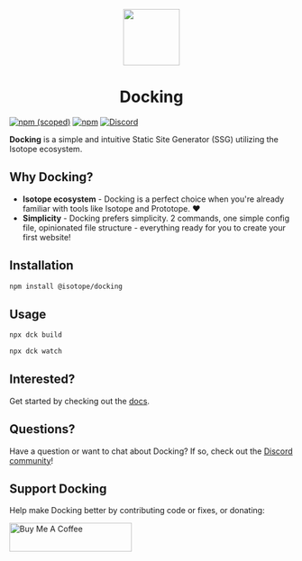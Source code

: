 <p align="center">
  <img src="https://github.com/Isotope-js/isotope/raw/master/packages/docking/logo.png" height="100">
</p>
<h1 align="center"><b>Docking</b></h1>

[![npm (scoped)](https://img.shields.io/npm/v/@isotope/docking)](https://www.npmjs.com/package/@isotope/docking) [![npm](https://img.shields.io/npm/dm/@isotope/docking)](https://www.npmjs.com/package/@isotope/docking) [![Discord](https://img.shields.io/discord/707157754766426134)](https://discord.gg/FaFbaSk)

**Docking** is a simple and intuitive Static Site Generator (SSG) utilizing the Isotope ecosystem.

## Why Docking?

- **Isotope ecosystem** - Docking is a perfect choice when you're already familiar with tools like Isotope and Prototope. ❤
- **Simplicity** - Docking prefers simplicity. 2 commands, one simple config file, opinionated file structure - everything ready for you to create your first website!

## Installation

```bash
npm install @isotope/docking
```

## Usage

```bash
npx dck build
```

```bash
npx dck watch
```

## Interested?

Get started by checking out the [docs](https://areknawo.com/docking).

## Questions?

Have a question or want to chat about Docking? If so, check out the [Discord community](https://discord.gg/FaFbaSk)!

## Support Docking

Help make Docking better by contributing code or fixes, or donating:

<a href="https://www.buymeacoffee.com/areknawo" target="_blank"><img src="https://cdn.buymeacoffee.com/buttons/lato-orange.png" alt="Buy Me A Coffee" style="height: 51px !important;width: 217px !important;" ></a>
